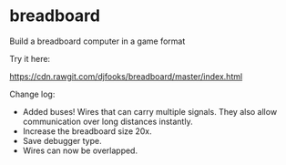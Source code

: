 # breadboard
Build a breadboard computer in a game format

Try it here:

https://cdn.rawgit.com/djfooks/breadboard/master/index.html

Change log:

- Added buses! Wires that can carry multiple signals. They also allow communication over long distances instantly.
- Increase the breadboard size 20x.
- Save debugger type.
- Wires can now be overlapped.
